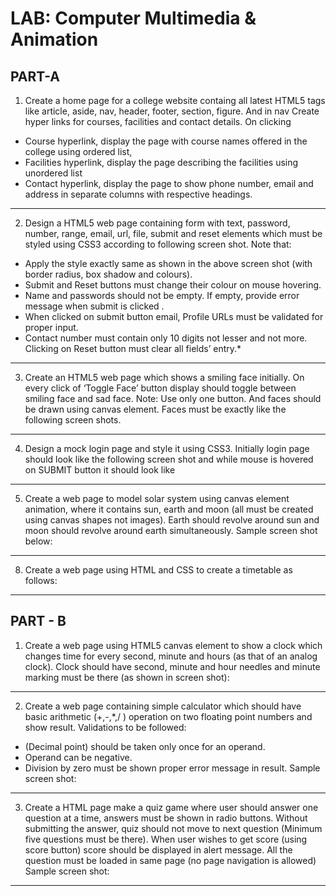 # LAB: Computer Multimedia & Animation
## PART-A


1. Create a home page for a college website containg all latest HTML5 tags like article,
aside, nav, header, footer, section, figure. And in nav Create hyper
links for courses, facilities and contact details. On clicking
* Course hyperlink, display the page with course names offered in the college
using ordered list,
* Facilities hyperlink, display the page describing the facilities using unordered
list
* Contact hyperlink, display the page to show phone number, email and address
in separate columns with respective headings.
---
2. Design a HTML5 web page containing form with text, password, number, range, email,
url, file, submit and reset elements which must be styled using CSS3 according to
following screen shot.
Note that:
* Apply the style exactly same as shown in the above screen shot (with
border radius, box shadow and colours).
* Submit and Reset buttons must change their colour on mouse hovering.
* Name and passwords should not be empty. If empty, provide error
message when submit is clicked .
* When clicked on submit button email, Profile URLs must be validated for
proper input.
* Contact number must contain only 10 digits not lesser and not more.
 Clicking on Reset button must clear all fields’ entry.*
---
3. Create an HTML5 web page which shows a smiling face initially. On every click of
‘Toggle Face’ button display should toggle between smiling face and sad face.
Note: Use only one button. And faces should be drawn using canvas element. Faces
must be exactly like the following screen shots.
---
4. Design a mock login page and style it using CSS3. Initially login page should look
like the following screen shot and while mouse is hovered on SUBMIT button it should look like
---
5. Create a web page to model solar system using canvas element animation, where it 
contains sun, earth and moon (all must be created using canvas shapes not images). 
Earth should revolve around sun and moon should revolve around earth 
simultaneously. Sample screen shot below:
---
8. Create a web page using HTML and CSS to create a timetable as follows:
---
## PART - B

1. Create a web page using HTML5 canvas element to show a clock which changes
time for every second, minute and hours (as that of an analog clock). Clock should
have second, minute and hour needles and minute marking must be there (as shown
in screen shot):
---
2. Create a web page containing simple calculator which should have basic arithmetic
(+,-,*,/ ) operation on two floating point numbers and show result.
Validations to be followed:
* (Decimal point) should be taken only once for an operand.
* Operand can be negative.
* Division by zero must be shown proper error message in result.
Sample screen shot:
---
3. Create a HTML page make a quiz game where user should answer one question at a
time, answers must be shown in radio buttons. Without submitting the answer, quiz
should not move to next question (Minimum five questions must be there). When
user wishes to get score (using score button) score should be displayed in alert
message. All the question must be loaded in same page (no page navigation is
allowed) Sample screen shot:
---